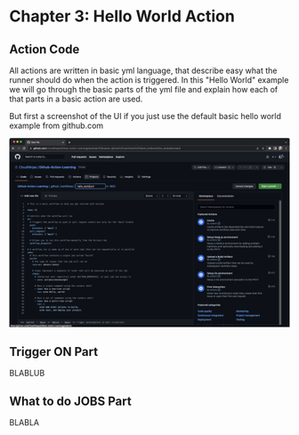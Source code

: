 # Chapter 3: Hello World Action

## Action Code

All actions are written in basic yml language, that describe easy what the runner should do when the action is triggered. In this "Hello World" example we will go through the basic parts of the yml file and explain how each of that parts in a basic action are used.

But first a screenshot of the UI if you just use the default basic hello world example from github.com

![Hello World YML](../Chapter%203:%20Hello%20World%20Action/Hello_World_yml_start.png?raw=true "Hello World YML")

## Trigger ON Part

BLABLUB

## What to do JOBS Part

BLABLA
